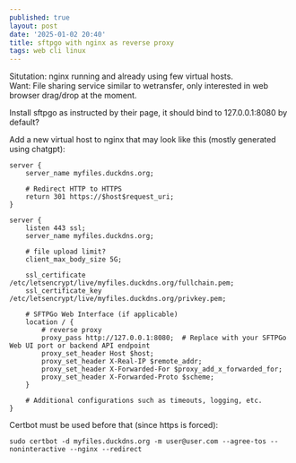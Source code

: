 ```yaml
---
published: true
layout: post
date: '2025-01-02 20:40'
title: sftpgo with nginx as reverse proxy
tags: web cli linux
---
```

Situtation: nginx running and already using few virtual hosts.  
Want: File sharing service similar to wetransfer, only interested in web browser drag/drop at the moment.

Install sftpgo as instructed by their page, it should bind to 127.0.0.1:8080 by default?

Add a new virtual host to nginx that may look like this (mostly generated using chatgpt):

    server {
        server_name myfiles.duckdns.org;

        # Redirect HTTP to HTTPS
        return 301 https://$host$request_uri;
    }

    server {
        listen 443 ssl;
        server_name myfiles.duckdns.org;

        # file upload limit?
        client_max_body_size 5G;

        ssl_certificate /etc/letsencrypt/live/myfiles.duckdns.org/fullchain.pem;
        ssl_certificate_key /etc/letsencrypt/live/myfiles.duckdns.org/privkey.pem;

        # SFTPGo Web Interface (if applicable)
        location / {
            # reverse proxy
            proxy_pass http://127.0.0.1:8080;  # Replace with your SFTPGo Web UI port or backend API endpoint
            proxy_set_header Host $host;
            proxy_set_header X-Real-IP $remote_addr;
            proxy_set_header X-Forwarded-For $proxy_add_x_forwarded_for;
            proxy_set_header X-Forwarded-Proto $scheme;
        }

        # Additional configurations such as timeouts, logging, etc.
    }

Certbot must be used before that (since https is forced):

    sudo certbot -d myfiles.duckdns.org -m user@user.com --agree-tos --noninteractive --nginx --redirect
